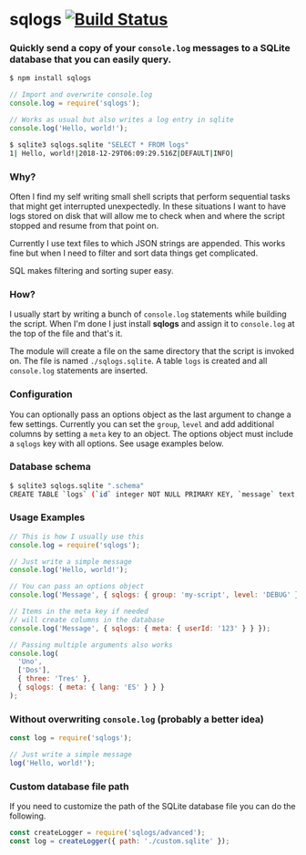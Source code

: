 # sqlogs [![Build Status](https://travis-ci.com/gcollazo/sqlogs.svg?branch=master)](https://travis-ci.com/gcollazo/sqlogs)

### Quickly send a copy of your `console.log` messages to a SQLite database that you can easily query.

```bash
$ npm install sqlogs
```

```js
// Import and overwrite console.log
console.log = require('sqlogs');

// Works as usual but also writes a log entry in sqlite
console.log('Hello, world!');
```

```bash
$ sqlite3 sqlogs.sqlite "SELECT * FROM logs"
1| Hello, world!|2018-12-29T06:09:29.516Z|DEFAULT|INFO|
```

### Why?

Often I find my self writing small shell scripts that perform sequential tasks that might get interrupted unexpectedly. In these situations I want to have logs stored on disk that will allow me to check when and where the script stopped and resume from that point on.

Currently I use text files to which JSON strings are appended. This works fine but when I need to filter and sort data things get complicated.

SQL makes filtering and sorting super easy.

### How?

I usually start by writing a bunch of `console.log` statements while building the script. When I'm done I just install **sqlogs** and assign it to `console.log` at the top of the file and that's it.

The module will create a file on the same directory that the script is invoked on. The file is named `./sqlogs.sqlite`. A table `logs` is created and all `console.log` statements are inserted.

### Configuration

You can optionally pass an options object as the last argument to change a few settings. Currently you can set the `group`, `level` and add additional columns by setting a `meta` key to an object. The options object must include a `sqlogs` key with all options. See usage examples below.

### Database schema

```bash
$ sqlite3 sqlogs.sqlite ".schema"
CREATE TABLE `logs` (`id` integer NOT NULL PRIMARY KEY, `message` text, `timestamp` text, `group` text, `level` text);
```

### Usage Examples

```js
// This is how I usually use this
console.log = require('sqlogs');

// Just write a simple message
console.log('Hello, world!');

// You can pass an options object
console.log('Message', { sqlogs: { group: 'my-script', level: 'DEBUG' } });

// Items in the meta key if needed
// will create columns in the database
console.log('Message', { sqlogs: { meta: { userId: '123' } } });

// Passing multiple arguments also works
console.log(
  'Uno',
  ['Dos'],
  { three: 'Tres' },
  { sqlogs: { meta: { lang: 'ES' } } }
);
```

### Without overwriting `console.log` (probably a better idea)

```js
const log = require('sqlogs');

// Just write a simple message
log('Hello, world!');
```

### Custom database file path

If you need to customize the path of the SQLite database file you can do the following.

```js
const createLogger = require('sqlogs/advanced');
const log = createLogger({ path: './custom.sqlite' });
```
